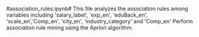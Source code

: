 #association_rules.ipynb#
This file analyzes the association rules among variables including 'salary_label', 'exp_en', 'eduBack_en', 'scale_en','Comp_en', 'city_en', 'industry_category' and 'Comp_en'
Perform association rule mining using the Apriori algorithm.
